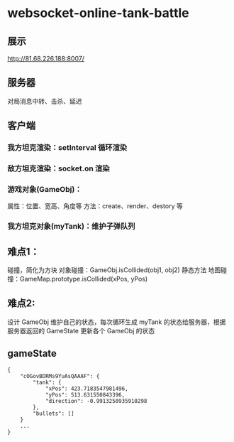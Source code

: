 # websocket-online-tank-battle
## 展示
http://81.68.226.188:8007/

## 服务器
对局消息中转、击杀、延迟

## 客户端
### 我方坦克渲染：setInterval 循环渲染
### 敌方坦克渲染：socket.on 渲染
### 游戏对象(GameObj)：
属性：位置、宽高、角度等
方法：create、render、destory 等
		
### 我方坦克对象(myTank)：维护子弹队列

## 难点1：
碰撞，简化为方块
对象碰撞：GameObj.isCollided(obj1, obj2) 静态方法
地图碰撞：GameMap.prototype.isCollided(xPos, yPos)

## 难点2:
设计
GameObj 维护自己的状态，每次循环生成 myTank 的状态给服务器，根据服务器返回的 GameState 更新各个 GameObj 的状态

## gameState
```
{
	"cOGovBDRMs9YuAsQAAAF": {
		"tank": {
			"xPos": 423.7183547981496,
			"yPos": 513.631550843396,
			"direction": -0.9913250935910298
		},
		"bullets": []
	}
	...
}
```


    

